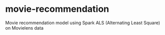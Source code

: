 # movie-recommendation
Movie recommendation model using Spark ALS (Alternating Least Square) on Movielens data
